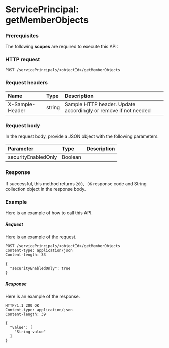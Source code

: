 # ServicePrincipal: getMemberObjects


### Prerequisites
The following **scopes** are required to execute this API: 
### HTTP request
<!-- { "blockType": "ignored" } -->
```http
POST /servicePrincipals/<objectId>/getMemberObjects

```
### Request headers
| Name       | Type | Description|
|:---------------|:--------|:----------|
| X-Sample-Header  | string  | Sample HTTP header. Update accordingly or remove if not needed|

### Request body
In the request body, provide a JSON object with the following parameters.

| Parameter	   | Type	|Description|
|:---------------|:--------|:----------|
|securityEnabledOnly|Boolean||

### Response
If successful, this method returns `200, OK` response code and String collection object in the response body.

### Example
Here is an example of how to call this API.
##### Request
Here is an example of the request.
<!-- {
  "blockType": "request",
  "name": "serviceprincipal_getmemberobjects"
}-->
```http
POST /servicePrincipals/<objectId>/getMemberObjects
Content-type: application/json
Content-length: 33

{
  "securityEnabledOnly": true
}
```

##### Response
Here is an example of the response.
<!-- {
  "blockType": "response",
  "truncated": false,
  "@odata.type": "string",
  "isCollection": true
} -->
```http
HTTP/1.1 200 OK
Content-type: application/json
Content-length: 39

{
  "value": [
    "String-value"
  ]
}
```

<!-- uuid: b66f9582-4ba6-4207-9d43-d3377a0b2f1d
2015-10-18 19:39:28 UTC -->
<!-- {
  "type": "#page.annotation",
  "description": "ServicePrincipal: getMemberObjects",
  "keywords": "",
  "section": "documentation",
  "tocPath": ""
}-->